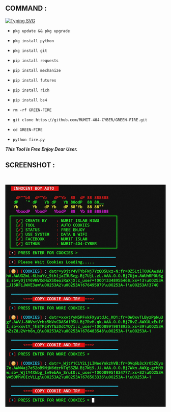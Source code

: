 ## COMMAND :

[![Typing SVG](https://readme-typing-svg.demolab.com?font=Fira+Code&pause=1000&color=FF2C10&background=31FF9400&width=435&lines=Unlimited+Auto+Cookies+Tool+Enjoy%F0%9F%A4%9F)](https://git.io/typing-svg)

* `pkg update && pkg upgrade`

* `pkg install python`

* `pkg install git`

* `pip install requests`

* `pip install mechanize`

* `pip install futures`

* `pip install rich`

* `pip install bs4`

* `rm -rf GREEN-FIRE`

* `git clone https://github.com/MUMIT-404-CYBER/GREEN-FIRE.git`

* `cd GREEN-FIRE`

* `python fire.py`



___This Tool is Free Enjoy Dear User.___</br>

## SCREENSHOT :
<br>
<p align="center">
<img src="__scr__/cookie.jpg"/>
</p>
